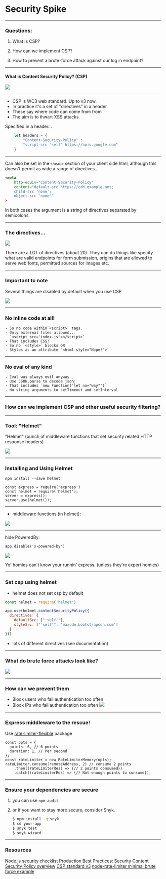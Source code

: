 # Security Spike

---

### Questions:

1. What is CSP?

2. How can we implement CSP?

3. How to prevent a brute-force attack against our log in endpoint?

---

#### What is Content Security Policy? (CSP)

![](https://media.giphy.com/media/l46CtrZxECRP4j4mk/giphy.gif)

---

- CSP is WC3 web standard. Up to v3 now.
- In practice it's a set of "directives" in a header
- These say where code can come from from
- The aim is to thwart XSS attacks

Specified in a header...

```javascript
    let headers = {
        "Content-Security-Policy" : 
        "script-src 'self' https://apis.google.com"
    }
```

---

Can also be set in the `<head>` section of your client side html, although this doesn't permit as wide a range of directives...

```html
<meta
    http-equiv="Content-Security-Policy"
    content="default-src https://cdn.example.net;
    child-src 'none';
    object-src 'none'"
>
```

In both cases the argument is a string of directives separated by semicolons.

---

### The directives...

![](https://media.giphy.com/media/giEftvZuPAiZQBphEI/giphy.gif)

There are a LOT of directives (about 20). They can do things like specify what are valid endpoints for form submission, origins that are allowed to serve web fonts, permitted sources for images etc.

---

### Important to note

Several things are disabled
by default when you use CSP

![](https://media.giphy.com/media/utmZFnsMhUHqU/giphy.gif)

---

### No inline code at all!
    - So no code within`<script>` tags.
    - Only external files allowed...
      `<script src='index.js'></script>`
    - That includes CSS!
    - So no `<style>` blocks OR
    - Styles as an attribute `<html style="Nope!">`

---

### No eval of any kind
    - Eval was always evil anyway
    - Use JSON.parse to decode json!
    - That includes `new Function('let no="way"')`
    - No string arguments to setTimeout and setInterval

---

### How can we implement CSP and other useful security filtering?

---

### Tool: "Helmet"

"Helmet" (bunch of middleware functions that set security related HTTP response headers) 

![](https://media.giphy.com/media/1pw5Hn77ylYxW/giphy.gif)

---

### Installing and Using Helmet
```
npm install --save helmet
```
```javascript=
const express = require('express')
const helmet = require('helmet');
server = express();
server.use(helmet());
```

---

* middleware functions (in helmet):
  
![](https://i.imgur.com/numLtSC.png)

---

hide PoweredBy:
```
app.disable('x-powered-by')
```

![](https://media.giphy.com/media/zac5EvG19YCVa/giphy.gif)

Yo' homies can't know your runnin' express. (unless they're expert homies)

---

### Set csp using helmet

* helmet does not set csp by default

```javascript
const helmet = require('helmet')

app.use(helmet.contentSecurityPolicy({
  directives: {
    defaultSrc: ["'self'"],
    styleSrc: ["'self'", 'maxcdn.bootstrapcdn.com']
  }
}))
```
* lots of different directives (see documentation)

---


### What do brute force attacks look like?
![](https://media.giphy.com/media/lX4YtjGGiuhUY/source.gif)

---

### How can we prevent them
* Block users who fail authentication too often
* Block IPs who fail authentication too often
![](https://media.giphy.com/media/njYrp176NQsHS/source.gif)

---

### Express middleware to the rescue!
Use [rate-limiter-flexible](https://github.com/animir/node-rate-limiter-flexible) package
```javascript=
const opts = {
  points: 6, // 6 points
  duration: 1, // Per second
};
const rateLimiter = new RateLimiterMemory(opts);
rateLimiter.consume(remoteAddress, 2) // consume 2 points
    .then((rateLimiterRes) => {// 2 points consumed})
    .catch((rateLimiterRes) => {// Not enough points to consume});
```

---

### Ensure your dependencies are secure
1. you can use `npm audit`
2. or if you want to stay more secure, consider Snyk.

    ```bash
    $ npm install -g snyk
    $ cd your-app
    $ snyk test
    $ snyk wizard
    ```

---


### Resources
[Node.js security checklist](https://blog.risingstack.com/node-js-security-checklist/)
[Production Best Practices: Security](https://expressjs.com/en/advanced/best-practice-security.html)
[Content Security Policy overview](https://developers.google.com/web/fundamentals/security/csp)
[CSP standard v3](https://www.w3.org/TR/CSP3/)
[node-rate-limiter minimal brute force example](https://github.com/animir/node-rate-limiter-flexible/wiki/Overall-example#minimal-protection-against-password-brute-force)

